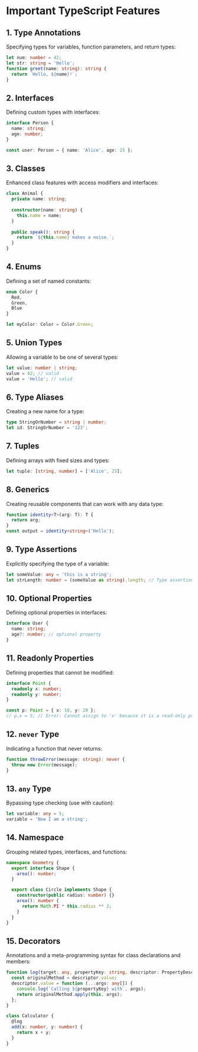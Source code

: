 
# Important TypeScript Features

## 1. Type Annotations

Specifying types for variables, function parameters, and return types:

```ts
let num: number = 42;
let str: string = 'Hello';
function greet(name: string): string {
  return `Hello, ${name}!`;
}
```

## 2. Interfaces

Defining custom types with interfaces:

```ts
interface Person {
  name: string;
  age: number;
}

const user: Person = { name: 'Alice', age: 25 };
```

## 3. Classes

Enhanced class features with access modifiers and interfaces:

```ts
class Animal {
  private name: string;
  
  constructor(name: string) {
    this.name = name;
  }
  
  public speak(): string {
    return `${this.name} makes a noise.`;
  }
}
```

## 4. Enums

Defining a set of named constants:

```ts
enum Color {
  Red,
  Green,
  Blue
}

let myColor: Color = Color.Green;
```

## 5. Union Types

Allowing a variable to be one of several types:

```ts
let value: number | string;
value = 42; // valid
value = 'Hello'; // valid
```

## 6. Type Aliases

Creating a new name for a type:

```ts
type StringOrNumber = string | number;
let id: StringOrNumber = '123';
```

## 7. Tuples

Defining arrays with fixed sizes and types:

```ts
let tuple: [string, number] = ['Alice', 25];
```

## 8. Generics

Creating reusable components that can work with any data type:

```ts
function identity<T>(arg: T): T {
  return arg;
}
const output = identity<string>('Hello');
```

## 9. Type Assertions

Explicitly specifying the type of a variable:

```ts
let someValue: any = 'this is a string';
let strLength: number = (someValue as string).length; // Type assertion
```

## 10. Optional Properties

Defining optional properties in interfaces:

```ts
interface User {
  name: string;
  age?: number; // optional property
}
```

## 11. Readonly Properties

Defining properties that cannot be modified:

```ts
interface Point {
  readonly x: number;
  readonly y: number;
}

const p: Point = { x: 10, y: 20 };
// p.x = 5; // Error: Cannot assign to 'x' because it is a read-only property.
```

## 12. `never` Type

Indicating a function that never returns:

```ts
function throwError(message: string): never {
  throw new Error(message);
}
```

## 13. `any` Type

Bypassing type checking (use with caution):

```ts
let variable: any = 5;
variable = 'Now I am a string';
```

## 14. Namespace

Grouping related types, interfaces, and functions:

```ts
namespace Geometry {
  export interface Shape {
    area(): number;
  }

  export class Circle implements Shape {
    constructor(public radius: number) {}
    area(): number {
      return Math.PI * this.radius ** 2;
    }
  }
}
```

## 15. Decorators

Annotations and a meta-programming syntax for class declarations and members:

```ts
function log(target: any, propertyKey: string, descriptor: PropertyDescriptor) {
  const originalMethod = descriptor.value;
  descriptor.value = function (...args: any[]) {
    console.log(`Calling ${propertyKey} with`, args);
    return originalMethod.apply(this, args);
  };
}

class Calculator {
  @log
  add(x: number, y: number) {
    return x + y;
  }
}
```

